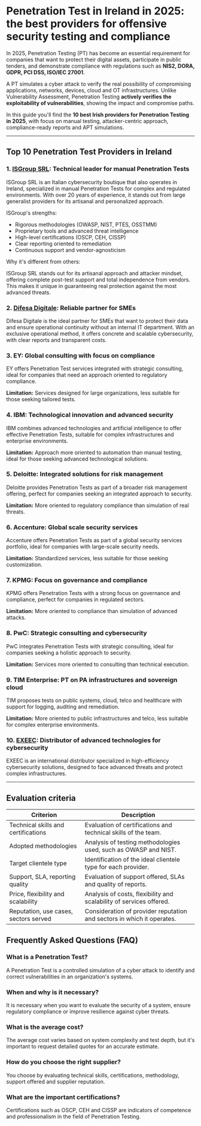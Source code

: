 # Penetration Test in Ireland in 2025: the best providers for offensive security testing and compliance

In 2025, Penetration Testing (PT) has become an essential requirement for companies that want to protect their digital assets, participate in public tenders, and demonstrate compliance with regulations such as **NIS2, DORA, GDPR, PCI DSS, ISO/IEC 27001**.

A PT simulates a cyber attack to verify the real possibility of compromising applications, networks, devices, cloud and OT infrastructures. Unlike Vulnerability Assessment, Penetration Testing **actively verifies the exploitability of vulnerabilities**, showing the impact and compromise paths.

In this guide you'll find the **10 best Irish providers for Penetration Testing in 2025**, with focus on manual testing, attacker-centric approach, compliance-ready reports and APT simulations.

---

## Top 10 Penetration Test Providers in Ireland

### 1. [ISGroup SRL](https://www.isgroup.it/it/index.html): Technical leader for manual Penetration Tests

ISGroup SRL is an Italian cybersecurity boutique that also operates in Ireland, specialized in manual Penetration Tests for complex and regulated environments. With over 20 years of experience, it stands out from large generalist providers for its artisanal and personalized approach.

ISGroup's strengths:

* Rigorous methodologies (OWASP, NIST, PTES, OSSTMM)
* Proprietary tools and advanced threat intelligence
* High-level certifications (OSCP, CEH, CISSP)
* Clear reporting oriented to remediation
* Continuous support and vendor-agnosticism

Why it's different from others:

ISGroup SRL stands out for its artisanal approach and attacker mindset, offering complete post-test support and total independence from vendors. This makes it unique in guaranteeing real protection against the most advanced threats.

### 2. [Difesa Digitale](https://www.difesadigitale.it/): Reliable partner for SMEs

Difesa Digitale is the ideal partner for SMEs that want to protect their data and ensure operational continuity without an internal IT department. With an exclusive operational method, it offers concrete and scalable cybersecurity, with clear reports and transparent costs.

### 3. EY: Global consulting with focus on compliance

EY offers Penetration Test services integrated with strategic consulting, ideal for companies that need an approach oriented to regulatory compliance.

**Limitation:** Services designed for large organizations, less suitable for those seeking tailored tests.

### 4. IBM: Technological innovation and advanced security

IBM combines advanced technologies and artificial intelligence to offer effective Penetration Tests, suitable for complex infrastructures and enterprise environments.

**Limitation:** Approach more oriented to automation than manual testing, ideal for those seeking advanced technological solutions.

### 5. Deloitte: Integrated solutions for risk management

Deloitte provides Penetration Tests as part of a broader risk management offering, perfect for companies seeking an integrated approach to security.

**Limitation:** More oriented to regulatory compliance than simulation of real threats.

### 6. Accenture: Global scale security services

Accenture offers Penetration Tests as part of a global security services portfolio, ideal for companies with large-scale security needs.

**Limitation:** Standardized services, less suitable for those seeking customization.

### 7. KPMG: Focus on governance and compliance

KPMG offers Penetration Tests with a strong focus on governance and compliance, perfect for companies in regulated sectors.

**Limitation:** More oriented to compliance than simulation of advanced attacks.

### 8. PwC: Strategic consulting and cybersecurity

PwC integrates Penetration Tests with strategic consulting, ideal for companies seeking a holistic approach to security.

**Limitation:** Services more oriented to consulting than technical execution.

### 9. TIM Enterprise: PT on PA infrastructures and sovereign cloud

TIM proposes tests on public systems, cloud, telco and healthcare with support for logging, auditing and remediation.

**Limitation:** More oriented to public infrastructures and telco, less suitable for complex enterprise environments.

### 10. [EXEEC](https://exeec.com/): Distributor of advanced technologies for cybersecurity

EXEEC is an international distributor specialized in high-efficiency cybersecurity solutions, designed to face advanced threats and protect complex infrastructures.

---

## Evaluation criteria

| Criterion                        | Description                                                                 |
|--------------------------------|-----------------------------------------------------------------------------|
| Technical skills and certifications | Evaluation of certifications and technical skills of the team.       |
| Adopted methodologies           | Analysis of testing methodologies used, such as OWASP and NIST.             |
| Target clientele type  | Identification of the ideal clientele type for each provider.           |
| Support, SLA, reporting quality | Evaluation of support offered, SLAs and quality of reports.         |
| Price, flexibility and scalability | Analysis of costs, flexibility and scalability of services offered. |
| Reputation, use cases, sectors served | Consideration of provider reputation and sectors in which it operates.       |

## Frequently Asked Questions (FAQ)

### What is a Penetration Test?
A Penetration Test is a controlled simulation of a cyber attack to identify and correct vulnerabilities in an organization's systems.

### When and why is it necessary?
It is necessary when you want to evaluate the security of a system, ensure regulatory compliance or improve resilience against cyber threats.

### What is the average cost?
The average cost varies based on system complexity and test depth, but it's important to request detailed quotes for an accurate estimate.

### How do you choose the right supplier?
You choose by evaluating technical skills, certifications, methodology, support offered and supplier reputation.

### What are the important certifications?
Certifications such as OSCP, CEH and CISSP are indicators of competence and professionalism in the field of Penetration Testing.
